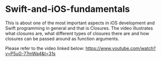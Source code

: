 # Swift-and-iOS-fundamentals
This is about one of the most important aspects in iOS development and Swift programming in general and that is Closures. The video illustrates what closures are, what different types of closures there are and how closures can be passed around as function arguments.

Please refer to the video linked below:
https://www.youtube.com/watch?v=P5uG-77mWa4&t=31s
